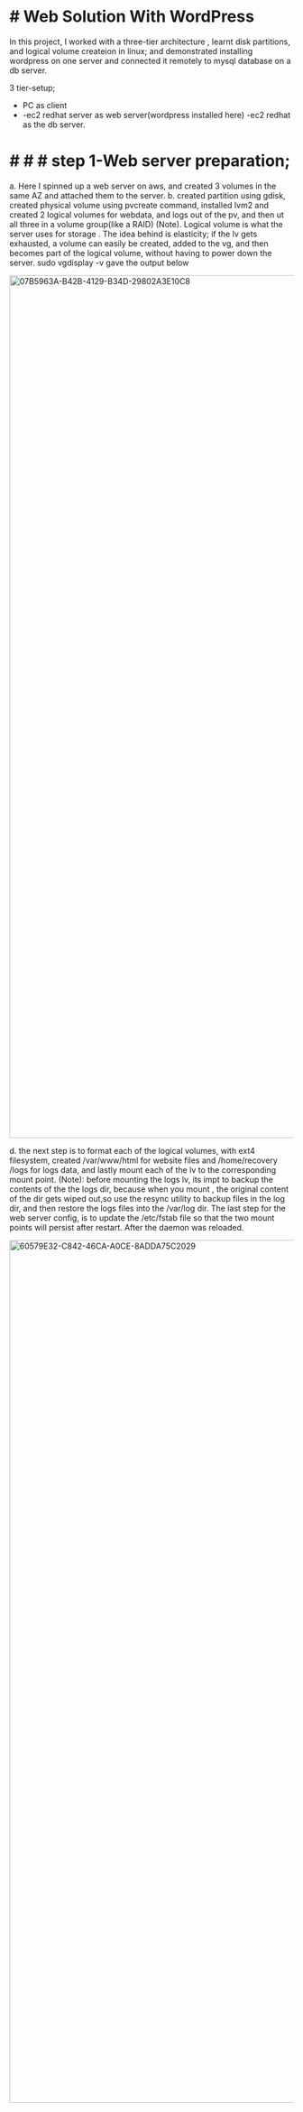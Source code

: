 # # Web Solution With WordPress

In this project, I worked with a three-tier architecture , learnt disk partitions, and logical volume createion in linux; and demonstrated installing wordpress on one server and connected it remotely to mysql database on a db server.

3 tier-setup;
- PC as client
- -ec2 redhat server as web server(wordpress installed here)
-ec2 redhat as the db server.


#  # # # step 1-Web server preparation;
a. Here I spinned up a web server on aws, and created 3 volumes in the same AZ and attached them to the server.
b. created partition using gdisk, created physical volume using pvcreate command, installed lvm2 and created 2 logical volumes for webdata, and logs out of the pv, and then ut all three in a volume group(like a RAID)
(Note). Logical volume is what the server uses for storage . The idea behind is elasticity; if the lv gets exhausted, a volume can easily be created, added to the vg, and then becomes part of the logical volume, without having to power down the server. sudo vgdisplay -v gave the output below

<img width="1530" alt="07B5963A-B42B-4129-B34D-29802A3E10C8" src="https://user-images.githubusercontent.com/80499748/114501334-a64c5f00-9bde-11eb-8a5e-5991d9bcc882.png">


d. the next step is to format each of the logical volumes, with ext4 filesystem, created /var/www/html for website files and /home/recovery /logs for logs data, and lastly mount each of the lv to the corresponding mount point.
(Note): before mounting the logs lv, its impt to backup the contents of the the logs dir, because when you mount , the original content of the dir gets wiped out,so use the resync utility to backup files in the log dir, and then restore the logs files into the /var/log dir. The last step for the web server config, is to update the /etc/fstab file so that the two mount points will persist after restart. After the daemon was reloaded.

<img width="1530" alt="60579E32-C842-46CA-A0CE-8ADDA75C2029" src="https://user-images.githubusercontent.com/80499748/114501593-2377d400-9bdf-11eb-958a-e559e19dae61.png">
